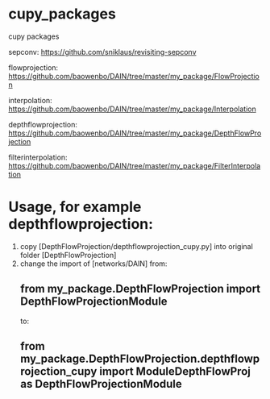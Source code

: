 # cupy_packages

cupy packages 

sepconv: https://github.com/sniklaus/revisiting-sepconv

flowprojection: https://github.com/baowenbo/DAIN/tree/master/my_package/FlowProjection

interpolation: https://github.com/baowenbo/DAIN/tree/master/my_package/Interpolation

depthflowprojection: https://github.com/baowenbo/DAIN/tree/master/my_package/DepthFlowProjection

filterinterpolation: https://github.com/baowenbo/DAIN/tree/master/my_package/FilterInterpolation


# Usage, for example depthflowprojection:
  1. copy [DepthFlowProjection/depthflowprojection_cupy.py] into original folder [DepthFlowProjection]
  2. change the import of [networks/DAIN] 
     from: 
     ## from my_package.DepthFlowProjection import DepthFlowProjectionModule
     to:
     ## from my_package.DepthFlowProjection.depthflowprojection_cupy import ModuleDepthFlowProj as DepthFlowProjectionModule
